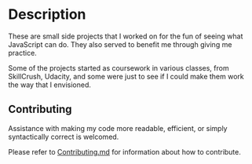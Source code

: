 # Description

These are small side projects that I worked on for the fun of seeing what JavaScript can do. They also served to benefit me through giving me practice. 

Some of the projects started as coursework in various classes, from SkillCrush, Udacity, and some were just to see if I could make them work the way that I envisioned.

## Contributing

Assistance with making my code more readable, efficient, or simply syntactically correct is welcomed.

Please refer to [Contributing.md](CONTRIBUTING.MD) for information about how to contribute.